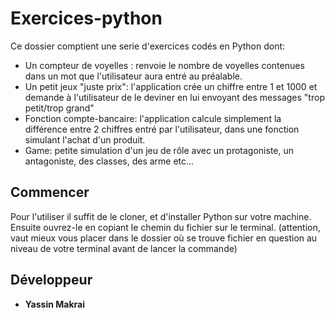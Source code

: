 # Exercices-python

Ce dossier comptient une serie d'exercices codés en Python dont:

  - Un compteur de voyelles : renvoie le nombre de voyelles contenues dans un mot que l'utilisateur aura entré au préalable.
  - Un petit jeux "juste prix": l'application crée un chiffre entre 1 et 1000 et demande à l'utilisateur de le deviner en lui envoyant des messages "trop petit/trop grand"
  - Fonction compte-bancaire: l'application calcule simplement la différence entre 2 chiffres entré par l'utilisateur, dans une fonction simulant l'achat d'un produit.
  - Game: petite simulation d'un jeu de rôle avec un protagoniste, un antagoniste, des classes, des arme etc...
  

## Commencer

Pour l'utiliser il suffit de le cloner, et d'installer Python sur votre machine.
Ensuite ouvrez-le en copiant le chemin du fichier sur le terminal.
(attention, vaut mieux vous placer dans le dossier où se trouve fichier en question au niveau de votre terminal avant de lancer la commande)

## Développeur

* **Yassin Makrai** 


